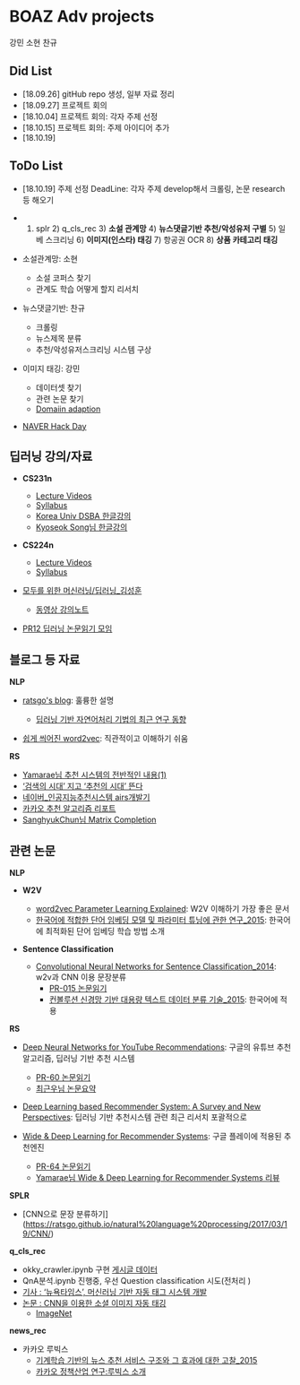 # BOAZ Adv projects
강민 소현 찬규

## Did List
- [18.09.26] gitHub repo 생성, 일부 자료 정리
- [18.09.27] 프로젝트 회의 
- [18.10.04] 프로젝트 회의: 각자 주제 선정
- [18.10.15] 프로젝트 회의: 주제 아이디어 추가
- [18.10.19] 

## ToDo List
- [18.10.19] 주제 선정 DeadLine: 각자 주제 develop해서 크롤링, 논문 research 등 해오기

- 1) splr 2) q_cls_rec 3) __소설 관계망__ 4) __뉴스댓글기반 추천/악성유저 구별__ 5) 일베 스크리닝 6) __이미지(인스타) 태깅__ 7) 항공권 OCR 8) __상품 카테고리 태깅__

- 소설관계망: 소현
  - 소설 코퍼스 찾기
  - 관계도 학습 어떻게 할지 리서치
  
- 뉴스댓글기반: 찬규
  - 크롤링
  - 뉴스제목 분류
  - 추천/악성유저스크리닝 시스템 구상
  
- 이미지 태깅: 강민 
  - 데이터셋 찾기
  - 관련 논문 찾기
  - [Domaiin adaption](https://www.youtube.com/watch?v=SYki6jXs5eI)
 
 
- [NAVER Hack Day](https://github.com/NAVER-CAMPUS-HACKDAY/common/issues)
  
## 딥러닝 강의/자료

- __CS231n__
  - [Lecture Videos](https://www.youtube.com/playlist?list=PL3FW7Lu3i5JvHM8ljYj-zLfQRF3EO8sYv)
  - [Syllabus](http://cs231n.stanford.edu/2017/syllabus.html)
  - [Korea Univ DSBA 한글강의](https://github.com/dsba-koreauniv/cs231n)
  - [Kyoseok Song님 한글강의](https://www.youtube.com/playlist?list=PL1Kb3QTCLIVtyOuMgyVgT-OeW0PYXl3j5)
  
- __CS224n__
  - [Lecture Videos](https://www.youtube.com/playlist?list=PL3FW7Lu3i5Jsnh1rnUwq_TcylNr7EkRe6)
  - [Syllabus](http://web.stanford.edu/class/cs224n/syllabus.html)

- [모두를 위한 머신러닝/딥러닝_김성훈](https://hunkim.github.io/ml/)
  - [동영상 강의노트](http://pythonkim.tistory.com/notice/25)
  
- [PR12 딥러닝 논문읽기 모임](https://www.youtube.com/playlist?list=PLlMkM4tgfjnJhhd4wn5aj8fVTYJwIpWkS)

## 블로그 등 자료


__NLP__

- [ratsgo's blog](https://ratsgo.github.io/blog/categories/): 훌륭한 설명
  - [딥러닝 기반 자연어처리 기법의 최근 연구 동향](https://ratsgo.github.io/natural%20language%20processing/2017/08/16/deepNLP/)

- [쉽게 씌어진 word2vec](https://dreamgonfly.github.io/machine/learning,/natural/language/processing/2017/08/16/word2vec_explained.html): 직관적이고 이해하기 쉬움
  
__RS__

- [Yamarae님 추천 시스템의 전반적인 내용(1)](http://yamalab.tistory.com/67?category=747907)
- [‘검색의 시대’ 지고 ‘추천의 시대’ 뜬다](https://news.samsung.com/kr/%EA%B2%80%EC%83%89%EC%9D%98-%EC%8B%9C%EB%8C%80-%EC%A7%80%EA%B3%A0-%EC%B6%94%EC%B2%9C%EC%9D%98-%EC%8B%9C%EB%8C%80-%EB%9C%AC%EB%8B%A4)
- [네이버_인공지능추천시스템 airs개발기](https://www.slideshare.net/deview/airs-80886207)
- [카카오 추천 알고리즘 리포트](https://brunch.co.kr/@kakao-it/72)
- [SanghyukChun님 Matrix Completion](http://sanghyukchun.github.io/73/)


## 관련 논문

__NLP__
- __W2V__
  - [word2vec Parameter Learning Explained](https://github.com/chankoo/BOAZ-projects/files/2420174/word2vec.Parameter.Learning.Explained.pdf): W2V 이해하기 가장 좋은 문서
  - [한국어에 적합한 단어 임베딩 모델 및 파라미터 튜닝에 관한 연구_2015](https://docs.google.com/viewer?a=v&pid=sites&srcid=ZGVmYXVsdGRvbWFpbnwyMDE2aGNsdHxneDozMjkyYjRkYWViM2Q0MzU2): 한국어에 최적화된 단어 임베딩 학습 방법 소개

- __Sentence Classification__  
  - [Convolutional Neural Networks for Sentence Classification_2014](http://www.aclweb.org/anthology/D14-1181): w2v과 CNN 이용 문장분류
    - [PR-015 논문읽기](https://www.youtube.com/watch?v=IRB2vXSet2E&index=16&list=PLlMkM4tgfjnJhhd4wn5aj8fVTYJwIpWkS)
    - [컨볼루션 신경망 기반 대용량 텍스트 데이터 분류 기술_2015](https://bi.snu.ac.kr/Publications/Conferences/Domestic/KIISE2015W_JoHY.pdf): 한국어에 적용


__RS__
- [Deep Neural Networks for YouTube Recommendations](https://github.com/chankoo/BOAZ-projects/files/2420203/Deep.Neural.Networks.for.YouTube.Recommendations_2016_google.pdf): 구글의 유튜브 추천 알고리즘, 딥러닝 기반 추천 시스템 
  - [PR-60 논문읽기](https://www.youtube.com/watch?v=V6zixdCIOqw&index=62&list=PLlMkM4tgfjnJhhd4wn5aj8fVTYJwIpWkS&t=0s)
  - [최근우님 논문요약](http://keunwoochoi.blogspot.com/2016/09/deep-neural-networks-for-youtube.html)
    
- [Deep Learning based Recommender System: A Survey and New Perspectives](https://github.com/chankoo/BOAZ-projects/files/2423646/Deep.Learning.based.Recommender.System.A.Survey.and.New.Perspectives.pdf): 딥러닝 기반 추천시스템 관련 최근 리서치 포괄적으로
  
- [Wide & Deep Learning for Recommender Systems](https://arxiv.org/abs/1606.07792): 구글 플레이에 적용된 추천엔진
  - [PR-64 논문읽기](https://www.youtube.com/watch?v=hKoJPqWLrI4&index=66&list=PLlMkM4tgfjnJhhd4wn5aj8fVTYJwIpWkS&t=0s)
  - [Yamarae님 Wide & Deep Learning for Recommender Systems 리뷰](http://yamalab.tistory.com/101?category=747907)

__SPLR__
 - [CNN으로 문장 분류하기] (https://ratsgo.github.io/natural%20language%20processing/2017/03/19/CNN/)
 
 
__q_cls_rec__
- okky_crawler.ipynb 구현 [게시글 데이터](https://drive.google.com/open?id=1C9TE2sfZamVG61MNbe54UpKn6P1Hb9b3)
- QnA분석.ipynb 진행중, 우선 Question classification 시도(전처리 )
- [기사 : ‘뉴욕타임스’, 머신러닝 기반 자동 태그 시스템 개발](http://www.bloter.net/archives/234850)
- [논문 : CNN을 이용한 소셜 이미지 자동 태깅](http://kiise.or.kr/e_journal/2016/1/JOK/pdf/06.pdf)
  - [ImageNet](http://image-net.org/index)
  
  
__news_rec__
- 카카오 루빅스
  - [기계학습 기반의 뉴스 추천 서비스 구조와 그 효과에 대한 고찰_2015](https://github.com/chankoo/BOAZ-projects/files/2497787/_._._._._._._._._.pdf)
  - [카카오 정책산업 연구:루빅스 소개](https://brunch.co.kr/@kakao-it/57)

